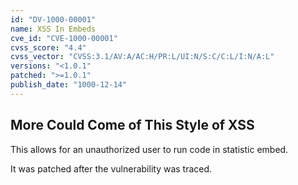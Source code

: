 ```yaml
---
id: "DV-1000-00001"
name: XSS In Embeds
cve_id: "CVE-1000-00001"
cvss_score: "4.4"
cvss_vector: "CVSS:3.1/AV:A/AC:H/PR:L/UI:N/S:C/C:L/I:N/A:L"
versions: "<1.0.1"
patched: ">=1.0.1"
publish_date: "1000-12-14"
---
```


## More Could Come of This Style of XSS

This allows for an unauthorized user to run code in statistic embed.

It was patched after the vulnerability was traced.
